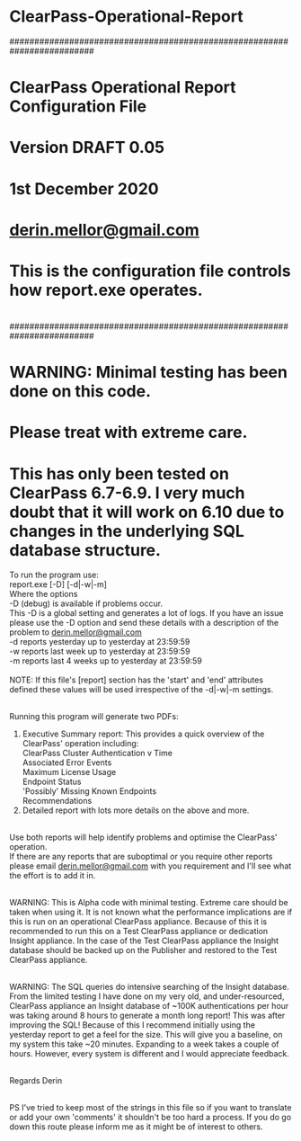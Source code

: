 # ClearPass-Operational-Report

#########################################################################
#								                                                      	#
#	      ClearPass Operational Report Configuration File 		            #
#									                                                      #
#			    Version DRAFT 0.05				                                    #
#		             1st December 2020				                              #
#			   derin.mellor@gmail.com			                                    #
#									                                                      #
# This is the configuration file controls how report.exe operates. 	    #
#									                                                      #
#########################################################################

# WARNING: Minimal testing has been done on this code. 
# Please treat with extreme care.

# This has only been tested on ClearPass 6.7-6.9. I very much doubt that it will work on 6.10 due to changes in the underlying SQL database structure.

To run the program use:<BR>
   report.exe [-D] [-d|-w|-m]<BR>
Where the options<BR>
-D (debug) is available if problems occur.<BR>
		This -D is a global setting and generates a lot of logs.
		If you have an issue please use the -D option and send 
		these details with a description of the problem to 
		derin.mellor@gmail.com<BR>
-d reports yesterday up to yesterday at 23:59:59<BR>
-w reports last week up to yesterday at 23:59:59<BR>
-m reports last 4 weeks up to yesterday at 23:59:59<BR><BR>
NOTE: If this file's [report] section has the 'start' and 'end' 
 attributes defined these values will be used irrespective of the 
 -d|-w|-m settings.<BR><BR>

Running this program will generate two PDFs:<BR>
1) Executive Summary report: This provides a quick overview of the 
ClearPass' operation including:<BR>
	ClearPass Cluster Authentication v Time<BR>
	Associated Error Events<BR>
	Maximum License Usage<BR>
	Endpoint Status<BR>
	'Possibly' Missing Known Endpoints<BR>
	Recommendations<BR>
2) Detailed report with lots more details on the above and more.<BR><BR>

Use both reports will help identify problems and optimise the ClearPass' 
operation.<BR>
If there are any reports that are suboptimal or you require other reports
please email derin.mellor@gmail.com with you requirement and I'll see 
what the effort is to add it in.<BR><BR>

WARNING: This is Alpha code with minimal testing. Extreme care should be 
taken when using it. It is not known what the performance implications are 
if this is run on an operational ClearPass appliance. Because of this it 
is recommended to run this on a Test ClearPass appliance or dedication 
Insight appliance. In the case of the Test ClearPass appliance the Insight 
database should be backed up on the Publisher and restored to the Test 
ClearPass appliance.<BR><BR>

WARNING: The SQL queries do intensive searching of the Insight database. 
From the limited testing I have done on my very old, and under-resourced, 
ClearPass appliance an Insight database of ~100K authentications per hour
was taking around 8 hours to generate a month long report! This was after 
improving the SQL! Because of this I recommend initially using the yesterday
report to get a feel for the size. This will give you a baseline, on my 
system this take ~20 minutes. Expanding to a week takes a couple of hours.
However, every system is different and I would appreciate feedback.<BR><BR>

Regards Derin<BR><BR>
 
PS I've tried to keep most of the strings in this file so if you want to 
translate or add your own 'comments' it shouldn't be too hard a process.
If you do go down this route please inform me as it might be of interest 
to others.

